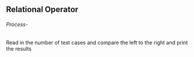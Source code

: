 ## Relational Operator

###### Process-
Read in the number of test cases
and compare the left to the right
and print the results
